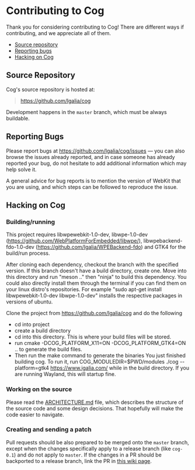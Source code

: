 Contributing to Cog
=======================

Thank you for considering contributing to Cog! There are different ways if
contributing, and we appreciate all of them.

- [Source repository](#source-repository)
- [Reporting bugs](#reporting-bugs)
- [Hacking on Cog](#hacking-on-cog)


Source Repository
-----------------

Cog's source repository is hosted at:

> https://github.com/Igalia/cog

Development happens in the `master` branch, which must be always buildable.


Reporting Bugs
--------------

Please report bugs at https://github.com/Igalia/cog/issues — you can also
browse the issues already reported, and in case someone has already reported
your bug, do not hesitate to add additional information which may help solve
it.

A general advice for bug reports is to mention the version of WebKit that
you are using, and which steps can be followed to reproduce the issue.


Hacking on Cog
-----------------

### Building/running
This project requires libwpewebkit-1.0-dev, 
libwpe-1.0-dev (https://github.com/WebPlatformForEmbedded/libwpe/), 
libwpebackend-fdo-1.0-dev (https://github.com/Igalia/WPEBackend-fdo) 
and GTK4 for the build/run process.

After cloning each dependency, checkout the branch with the specified version. 
If this branch doesn't have a build directory,
create one. Move into this directory and run "meson .." then "ninja" to build this
dependency.
You could also directly install them through the terminal if you can find them
on your linux distro's repositories. For example "sudo apt-get install libwpewebkit-1.0-dev libwpe-1.0-dev" 
installs the respective packages in versions of ubuntu.

Clone the project from https://github.com/Igalia/cog and do the following 
* cd into project
* create a build directory
* cd into this directory. This is where your build files will be stored.
* run cmake -DCOG_PLATFORM_X11=ON -DCOG_PLATFORM_GTK4=ON .. to generate the build files.
* Then run the make command to generate the binaries
You just finished building cog. To run it, run COG_MODULEDIR=$PWD/modules ./cog --platform=gtk4 https://www.igalia.com/
while in the build directory. If you are running Wayland, this will startup fine.

### Working on the source

Please read the [ARCHITECTURE.md](ARCHITECTURE.md) file, which describes the
structure of the source code and some design decisions. That hopefully will
make the code easier to navigate.

### Creating and sending a patch

Pull requests should be also prepared to be merged onto the `master` branch,
except when the changes specifically apply to a release branch (like
`cog-0.1`) and do not apply to `master`. If the changes in a PR should be
backported to a release branch, link the PR in [this wiki
page](https://github.com/Igalia/cog/wiki/Release-Branches).
